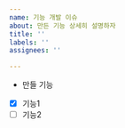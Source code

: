 ```yaml
---
name: 기능 개발 이슈
about: 만든 기능 상세히 설명하자
title: ''
labels: ''
assignees: ''

---
```


- 만들 기능
- [x] 기능1
- [ ] 기능2
